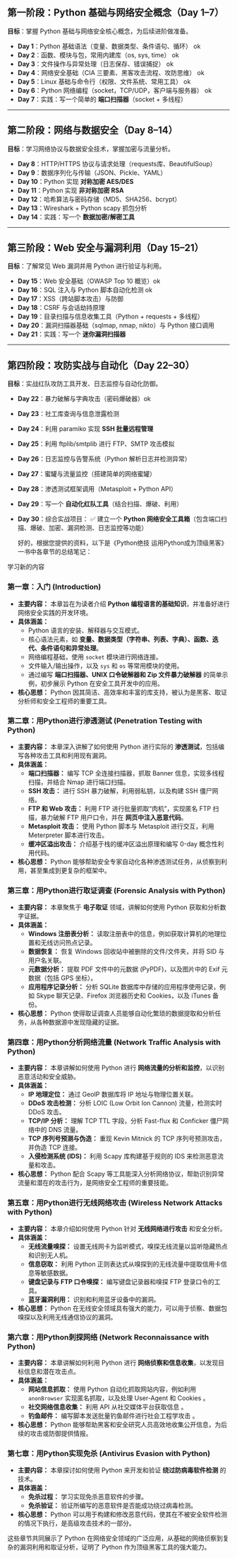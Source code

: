 ## **第一阶段：Python 基础与网络安全概念（Day 1–7）**

**目标**：掌握 Python 基础与网络安全核心概念，为后续进阶做准备。

* **Day 1**：Python 基础语法（变量、数据类型、条件语句、循环） ok
* **Day 2**：函数、模块与包，常用内建库（os, sys, time） ok
* **Day 3**：文件操作与异常处理（日志保存、错误捕捉） ok
* **Day 4**：网络安全基础（CIA 三要素、黑客攻击流程、攻防思维） ok
* **Day 5**：Linux 基础与命令行（权限、文件系统、常用工具） ok 
* **Day 6**：Python 网络编程（socket，TCP/UDP，客户端与服务器） ok
* **Day 7**：实践：写一个简单的 **端口扫描器**（socket + 多线程）

---

## **第二阶段：网络与数据安全（Day 8–14）**

**目标**：学习网络协议与数据安全技术，掌握加密与流量分析。

* **Day 8**：HTTP/HTTPS 协议与请求处理（requests库、BeautifulSoup）
* **Day 9**：数据序列化与传输（JSON、Pickle、YAML）
* **Day 10**：Python 实现 **对称加密 AES/DES**
* **Day 11**：Python 实现 **非对称加密 RSA**
* **Day 12**：哈希算法与密码存储（MD5、SHA256、bcrypt）
* **Day 13**：Wireshark + Python scapy 抓包分析
* **Day 14**：实践：写一个 **数据加密/解密工具**

---

## **第三阶段：Web 安全与漏洞利用（Day 15–21）**

**目标**：了解常见 Web 漏洞并用 Python 进行验证与利用。

* **Day 15**：Web 安全基础（OWASP Top 10 概览）ok
* **Day 16**：SQL 注入与 Python 脚本自动化检测 ok
* **Day 17**：XSS（跨站脚本攻击）与防御
* **Day 18**：CSRF 与会话劫持原理
* **Day 19**：目录扫描与信息收集工具（Python + requests + 多线程）
* **Day 20**：漏洞扫描器基础（sqlmap, nmap, nikto）与 Python 接口调用
* **Day 21**：实践：写一个 **迷你漏洞扫描器**

---

## **第四阶段：攻防实战与自动化（Day 22–30）**

**目标**：实战红队攻防工具开发、日志监控与自动化防御。

* **Day 22**：暴力破解与字典攻击（密码爆破器）ok
* **Day 23**：社工库查询与信息泄露检测
* **Day 24**：利用 paramiko 实现 **SSH 批量远程管理**
* **Day 25**：利用 ftplib/smtplib 进行 FTP、SMTP 攻击模拟
* **Day 26**：日志监控与告警系统（Python 解析日志并检测异常）
* **Day 27**：蜜罐与流量监控（搭建简单的网络蜜罐）
* **Day 28**：渗透测试框架调用（Metasploit + Python API）
* **Day 29**：写一个 **自动化红队工具**（结合扫描、爆破、利用）
* **Day 30**：综合实战项目：
  ✅ 建立一个 **Python 网络安全工具箱**（包含端口扫描、爆破、加密、漏洞检测、日志监控等功能）

  好的，根据您提供的资料，以下是《Python绝技 运用Python成为顶级黑客》一书中各章节的总结笔记：

学习新的内容

### **第一章：入门 (Introduction)**

*   **主要内容：** 本章旨在为读者介绍 **Python 编程语言的基础知识**，并准备好进行网络安全实践的开发环境。
*   **具体涵盖：**
    *   Python 语言的安装、解释器与交互模式。
    *   核心语法元素，如 **变量、数据类型（字符串、列表、字典）、函数、迭代、条件语句和异常处理**。
    *   网络编程基础，使用 `socket` 模块进行网络连接。
    *   文件输入/输出操作，以及 `sys` 和 `os` 等常用模块的使用。
    *   通过编写 **端口扫描器、UNIX 口令破解器和 Zip 文件暴力破解器** 的简单示例，初步展示 Python 在安全工具开发中的应用。
*   **核心思想：** Python 因其简洁、高效率和丰富的库支持，被认为是黑客、取证分析师和安全工程师的重要工具。

### **第二章：用Python进行渗透测试 (Penetration Testing with Python)**

*   **主要内容：** 本章深入讲解了如何使用 Python 进行实际的 **渗透测试**，包括编写各种攻击工具和利用现有漏洞。
*   **具体涵盖：**
    *   **端口扫描器：** 编写 TCP 全连接扫描器，抓取 Banner 信息，实现多线程扫描，并结合 Nmap 进行端口扫描。
    *   **SSH 攻击：** 进行 SSH 暴力破解，利用弱私钥，以及构建 SSH 僵尸网络。
    *   **FTP 和 Web 攻击：** 利用 FTP 进行批量抓取“肉机”，实现匿名 FTP 扫描，暴力破解 FTP 用户口令，并在 **网页中注入恶意代码**。
    *   **Metasploit 攻击：** 使用 Python 脚本与 Metasploit 进行交互，利用 Meterpreter 脚本进行攻击。
    *   **缓冲区溢出攻击：** 介绍基于栈的缓冲区溢出原理和编写 0-day 概念性利用代码。
*   **核心思想：** Python 能够帮助安全专家自动化各种渗透测试任务，从侦察到利用，甚至集成到更复杂的框架中。

### **第三章：用Python进行取证调查 (Forensic Analysis with Python)**

*   **主要内容：** 本章聚焦于 **电子取证** 领域，讲解如何使用 Python 获取和分析数字证据。
*   **具体涵盖：**
    *   **Windows 注册表分析：** 读取注册表中的信息，例如获取计算机的地理位置和无线访问热点记录。
    *   **数据恢复：** 恢复 Windows 回收站中被删除的文件/文件夹，并将 SID 与用户名关联。
    *   **元数据分析：** 提取 PDF 文件中的元数据 (PyPDF)，以及图片中的 Exif 元数据（包括 GPS 坐标）。
    *   **应用程序记录分析：** 分析 SQLite 数据库中存储的应用程序使用记录，例如 Skype 聊天记录、Firefox 浏览器历史和 Cookies，以及 iTunes 备份。
*   **核心思想：** Python 使得取证调查人员能够自动化繁琐的数据提取和分析任务，从各种数据源中发现隐藏的证据。

### **第四章：用Python分析网络流量 (Network Traffic Analysis with Python)**

*   **主要内容：** 本章讲解如何使用 Python 进行 **网络流量的分析和监控**，以识别恶意活动和安全威胁。
*   **具体涵盖：**
    *   **IP 地理定位：** 通过 GeoIP 数据库将 IP 地址与物理位置关联。
    *   **DDoS 攻击检测：** 分析 LOIC (Low Orbit Ion Cannon) 流量，检测实时 DDoS 攻击。
    *   **TCP/IP 分析：** 理解 TCP TTL 字段，分析 Fast-flux 和 Conficker 僵尸网络中的 DNS 流量。
    *   **TCP 序列号预测与伪造：** 重现 Kevin Mitnick 的 TCP 序列号预测攻击，并伪造 TCP 连接。
    *   **入侵检测系统 (IDS)：** 利用 Scapy 库构建基于规则的 IDS 来检测恶意流量和攻击。
*   **核心思想：** Python 配合 Scapy 等工具能深入分析网络协议，帮助识别异常流量和潜在的攻击行为，是网络安全工程师的重要技能。

### **第五章：用Python进行无线网络攻击 (Wireless Network Attacks with Python)**

*   **主要内容：** 本章介绍如何使用 Python 针对 **无线网络进行攻击** 和安全分析。
*   **具体涵盖：**
    *   **无线流量嗅探：** 设置无线网卡为监听模式，嗅探无线流量以监听隐藏热点和识别无人机。
    *   **信息窃取：** 利用 Python 正则表达式从嗅探到的无线流量中提取信用卡信息等敏感数据。
    *   **键盘记录与 FTP 口令嗅探：** 编写键盘记录器和嗅探 FTP 登录口令的工具。
    *   **蓝牙漏洞利用：** 识别和利用蓝牙设备中的漏洞。
*   **核心思想：** Python 在无线安全领域具有强大的能力，可以用于侦察、数据包嗅探以及利用无线通信协议的漏洞。

### **第六章：用Python刺探网络 (Network Reconnaissance with Python)**

*   **主要内容：** 本章讲解如何利用 Python 进行 **网络侦察和信息收集**，以发现目标信息和潜在攻击点。
*   **具体涵盖：**
    *   **网站信息抓取：** 使用 Python 自动化抓取网站内容，例如利用 `anonBrowser` 实现匿名抓取，以及处理 User-Agent 和 Cookies 。
    *   **社交网络信息收集：** 利用 API 从社交媒体平台获取信息 。
    *   **钓鱼邮件：** 编写脚本发送批量钓鱼邮件进行社会工程学攻击 。
*   **核心思想：** Python 能够帮助黑客和安全研究人员高效地收集公开信息，为后续的攻击或防御提供情报。

### **第七章：用Python实现免杀 (Antivirus Evasion with Python)**

*   **主要内容：** 本章探讨如何使用 Python 来开发和验证 **绕过防病毒软件检测** 的技术。
*   **具体涵盖：**
    *   **免杀过程：** 学习实现免杀恶意软件的步骤。
    *   **免杀验证：** 验证所编写的恶意软件是否能成功绕过病毒检测。
*   **核心思想：** Python 可以用于构建和修改恶意代码，使其在不被安全软件检测的情况下执行，是高级攻击技术的一部分。

这些章节共同展示了 Python 在网络安全领域的广泛应用，从基础的网络侦察到复杂的漏洞利用和取证分析，证明了 Python 作为顶级黑客工具的强大能力。
